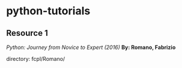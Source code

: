 # python-tutorials

## Resource 1

_Python: Journey from Novice to Expert (2016)_
**By: Romano, Fabrizio**

directory: fcpl/Romano/